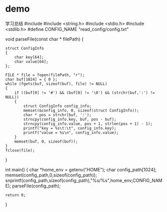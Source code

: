 # demo
学习总结
#include <iostream>
#include <string.h>
#include <stdio.h>
#include <stdlib.h>
#define CONFIG_NAME "read_config/config.txt"

void parseFile(const char  * filePath)
{

	struct ConfigInfo
	{
		char key[64];
		char value[64];
	};
	
	FILE * file = fopen(filePath, "r");
	char buf[1024] = { 0 };
	while (fgets(buf, sizeof(buf), file) != NULL)
	{
		if ((buf[0] != '#') && (buf[0] != '\0') && (strchr(buf,':') != NULL))
		{
			struct ConfigInfo config_info;
			memset(&config_info, 0, sizeof(struct ConfigInfo));
			char * pos = strchr(buf, ':');
			strncpy(config_info.key, buf, pos - buf);
			strncpy(config_info.value, pos + 1, strlen(pos + 1) - 1); 
			printf("key = %s\t:\t", config_info.key);
			printf("value = %s\n", config_info.value);
		}
		memset(buf, 0, sizeof(buf));
	}
	fclose(file);

}





int main()
{
	char *home_env = getenv("HOME");
	char config_path[1024];
	memset(config_path,0,sizeof(config_path));
	snprintf(config_path,sizeof(config_path),"%s/%s",home_env,CONFIG_NAME);
	parseFile(config_path);

	return 0;
}
